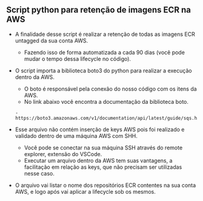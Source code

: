 ## Script python para retenção de imagens ECR na AWS

  - A finalidade desse script é realizar a retenção de todas as imagens ECR untagged da sua conta AWS.
        
       - Fazendo isso de forma automatizada a cada 90 dias (você pode mudar o tempo dessa lifecycle no código).
  
  
  - O script importa a biblioteca boto3 do python para realizar a execução dentro da AWS.
        
       - O boto é responsável pela conexão do nosso código com os itens da AWS.  
       - No link abaixo você encontra a documentação da biblioteca boto.
         
        - https://boto3.amazonaws.com/v1/documentation/api/latest/guide/sqs.html
      
  
  - Esse arquivo não contém inserção de keys AWS pois foi realizado e validado dentro de uma máquina AWS com SHH.
        
       - Você pode se conectar na sua máquina SSH através do remote explorer, extensão do VSCode.
       - Executar um arquivo dentro da AWS tem suas vantagens, a facilitação em relação as keys, que não precisam ser utilizadas nesse caso.
        
        
   - O arquivo vai listar o nome dos repositórios ECR contentes na sua conta AWS, e logo após vai aplicar a lifecycle sob os mesmos.
        
  
